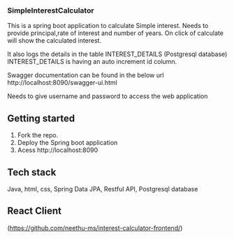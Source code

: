 ### SimpleInterestCalculator
This is a spring boot application to calculate Simple interest. Needs to provide principal,rate of interest and number of years. On click of calculate will show the calculated interest.

It also logs the details  in the table INTEREST_DETAILS (Postgresql database)
INTEREST_DETAILS is having an auto increment id column.

Swagger documentation can be found in the below url 
http://localhost:8090/swagger-ui.html

Needs to give username and password to access the web application 

## Getting started

1. Fork the repo. 
2. Deploy the Spring boot application
3. Acess http://localhost:8090


## Tech stack

   Java, html, css, Spring Data JPA, Restful API, Postgresql database


## React Client 

(https://github.com/neethu-ms/interest-calculator-frontend/)
